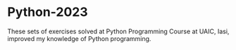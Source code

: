 # Python-2023

These sets of exercises solved at Python Programming Course at UAIC, Iasi, improved my knowledge of Python programming.